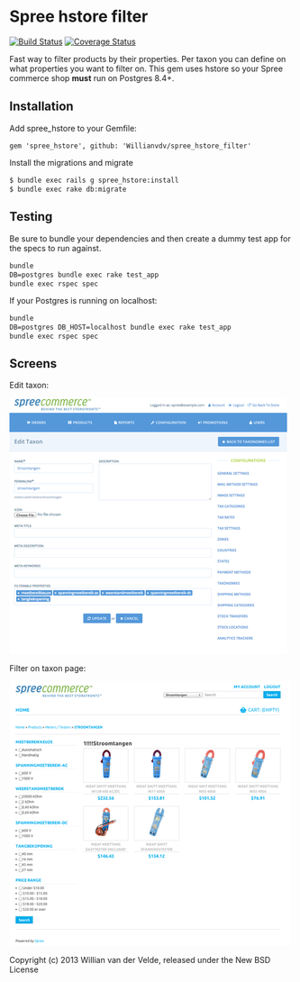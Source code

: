 Spree hstore filter
===

[![Build Status](https://travis-ci.org/Willianvdv/spree_hstore_filter.png?branch=master)](https://travis-ci.org/Willianvdv/spree_hstore) [![Coverage Status](https://coveralls.io/repos/Willianvdv/spree_hstore_filter/badge.png)](https://coveralls.io/r/Willianvdv/spree_hstore_filter)

Fast way to filter products by their properties. Per taxon you can define on what properties you want to filter on. This gem uses hstore so your Spree commerce shop **must** run on Postgres 8.4+.

Installation
------------

Add spree_hstore to your Gemfile:

```
gem 'spree_hstore', github: 'Willianvdv/spree_hstore_filter'
```

Install the migrations and migrate

```
$ bundle exec rails g spree_hstore:install
$ bundle exec rake db:migrate
```

Testing
-------

Be sure to bundle your dependencies and then create a dummy test app for the specs to run against.

```
bundle
DB=postgres bundle exec rake test_app
bundle exec rspec spec
```

If your Postgres is running on localhost:

```
bundle
DB=postgres DB_HOST=localhost bundle exec rake test_app
bundle exec rspec spec
```

Screens
-------

Edit taxon:

![image](misc/screens/edit_taxon.png)

Filter on taxon page:

![image](misc/screens/filter_in_taxon.png)

Copyright (c) 2013 Willian van der Velde, released under the New BSD License

